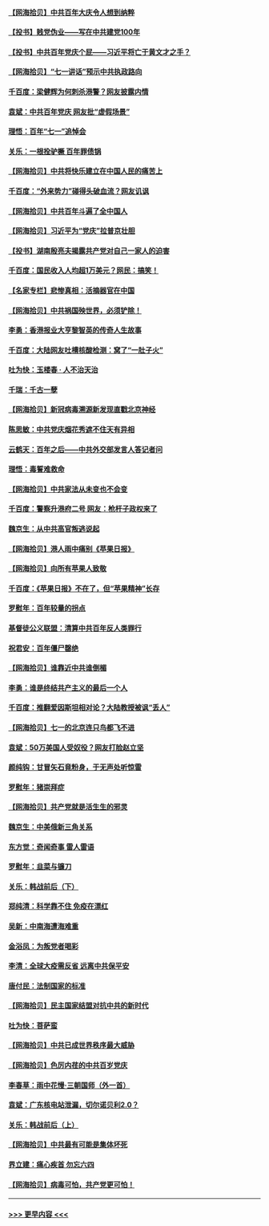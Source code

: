 #### [【网海拾贝】中共百年大庆令人想到纳粹](../pages/nsc993/n13068483.md?t=07052351) 
#### [【投书】贱党伪业——写在中共建党100年](../pages/nsc993/n13067843.md?t=07052351) 
#### [【投书】中共百年党庆个屁——习近平将亡于黄文才之手？](../pages/nsc993/n13067425.md?t=07052351) 
#### [【网海拾贝】“七一讲话”预示中共执政路向](../pages/nsc993/n13066434.md?t=07052351) 
#### [千百度：梁健辉为何刺杀港警？网友披露内情](../pages/nsc993/n13066979.md?t=07052351) 
#### [袁斌：中共百年党庆 网友批“虚假场景”](../pages/nsc993/n13066385.md?t=07052351) 
#### [理悟：百年“七一”追悼会](../pages/nsc993/n13066106.md?t=07052351) 
#### [关乐：一根拴驴橛 百年罪债锅](../pages/nsc993/n13066089.md?t=07052351) 
#### [【网海拾贝】中共将快乐建立在中国人民的痛苦上](../pages/nsc993/n13064939.md?t=07052351) 
#### [千百度：“外来势力”碰得头破血流？网友讥讽](../pages/nsc993/n13064878.md?t=07052351) 
#### [【网海拾贝】中共百年斗遍了全中国人](../pages/nsc993/n13060020.md?t=07052351) 
#### [【网海拾贝】习近平为“党庆”拉普京壮胆](../pages/nsc993/n13057781.md?t=07052351) 
#### [【投书】湖南殷亮夫揭露共产党对自己一家人的迫害](../pages/nsc993/n13057744.md?t=07052351) 
#### [千百度：国民收入人均超1万美元？网民：搞笑！](../pages/nsc993/n13057692.md?t=07052351) 
#### [【名家专栏】悲惨真相：活摘器官在中国](../pages/nsc993/n13056611.md?t=07052351) 
#### [【网海拾贝】中共祸国殃世界，必须铲除！](../pages/nsc993/n13056011.md?t=07052351) 
#### [李勇：香港报业大亨黎智英的传奇人生故事](../pages/nsc993/n13055258.md?t=07052351) 
#### [千百度：大陆网友吐槽核酸检测：窝了“一肚子火”](../pages/nsc993/n13055194.md?t=07052351) 
#### [吐为快：玉楼春 · 人不治天治](../pages/nsc993/n13054028.md?t=07052351) 
#### [千瑞：千古一孽](../pages/nsc993/n13054016.md?t=07052351) 
#### [【网海拾贝】新冠病毒溯源新发现直戳北京神经](../pages/nsc993/n13052425.md?t=07052351) 
#### [陈思敏：中共党庆烟花秀遮不住天有异相](../pages/nsc993/n13052020.md?t=07052351) 
#### [云鹤天：百年之后——中共外交部发言人答记者问](../pages/nsc993/n13051604.md?t=07052351) 
#### [理悟：毒誓难救命](../pages/nsc993/n13051601.md?t=07052351) 
#### [【网海拾贝】中共家法从未变也不会变](../pages/nsc993/n13050366.md?t=07052351) 
#### [千百度：警察升港府二号 网友：枪杆子政权来了](../pages/nsc993/n13050261.md?t=07052351) 
#### [魏京生：从中共高官叛逃说起](../pages/nsc993/n13048997.md?t=07052351) 
#### [【网海拾贝】港人雨中痛别《苹果日报》](../pages/nsc993/n13048941.md?t=07052351) 
#### [【网海拾贝】向所有苹果人致敬](../pages/nsc993/n13046795.md?t=07052351) 
#### [千百度：《苹果日报》不在了，但“苹果精神”长存](../pages/nsc993/n13046703.md?t=07052351) 
#### [罗慰年：百年较量的拐点](../pages/nsc993/n13046542.md?t=07052351) 
#### [基督徒公义联盟：清算中共百年反人类罪行](../pages/nsc993/n13046499.md?t=07052351) 
#### [祝君安：百年僵尸罄绝](../pages/nsc993/n13045595.md?t=07052351) 
#### [【网海拾贝】谁靠近中共谁倒楣](../pages/nsc993/n13044667.md?t=07052351) 
#### [李勇：谁是终结共产主义的最后一个人](../pages/nsc993/n13044397.md?t=07052351) 
#### [千百度：推翻爱因斯坦相对论？大陆教授被讽“丢人”](../pages/nsc993/n13043908.md?t=07052351) 
#### [【网海拾贝】七一的北京连只鸟都飞不进](../pages/nsc993/n13041377.md?t=07052351) 
#### [袁斌：50万美国人受奴役？网友打脸赵立坚](../pages/nsc993/n13041330.md?t=07052351) 
#### [颜纯钩：甘冒矢石竟粉身，于无声处听惊雷](../pages/nsc993/n13041140.md?t=07052351) 
#### [罗慰年：猪崇拜症](../pages/nsc993/n13041071.md?t=07052351) 
#### [【网海拾贝】共产党就是活生生的邪灵](../pages/nsc993/n13036627.md?t=07052351) 
#### [魏京生：中美俄新三角关系](../pages/nsc993/n13035986.md?t=07052351) 
#### [东方觉：奇闻奇事 雷人雷语](../pages/nsc993/n13035878.md?t=07052351) 
#### [罗慰年：韭菜与镰刀](../pages/nsc993/n13034374.md?t=07052351) 
#### [关乐：韩战前后（下）](../pages/nsc993/n13034113.md?t=07052351) 
#### [郑纯清：科学靠不住 免疫在漂红](../pages/nsc993/n13034093.md?t=07052351) 
#### [吴新：中南海遭海难重](../pages/nsc993/n13034084.md?t=07052351) 
#### [金浴凤：为叛党者喝彩](../pages/nsc993/n13034058.md?t=07052351) 
#### [李清：全球大疫需反省 远离中共保平安](../pages/nsc993/n13033784.md?t=07052351) 
#### [唐付民：法制国家的标准](../pages/nsc993/n13032944.md?t=07052351) 
#### [【网海拾贝】民主国家结盟对抗中共的新时代](../pages/nsc993/n13031717.md?t=07052351) 
#### [吐为快：菩萨蛮](../pages/nsc993/n13030033.md?t=07052351) 
#### [【网海拾贝】中共已成世界秩序最大威胁](../pages/nsc993/n13028138.md?t=07052351) 
#### [【网海拾贝】色厉内荏的中共百岁党庆](../pages/nsc993/n13025582.md?t=07052351) 
#### [李春草：雨中花慢‧三朝国师（外一首）](../pages/nsc993/n13025567.md?t=07052351) 
#### [袁斌：广东核电站泄漏，切尔诺贝利2.0？](../pages/nsc993/n13025475.md?t=07052351) 
#### [关乐：韩战前后（上）](../pages/nsc993/n13025387.md?t=07052351) 
#### [【网海拾贝】中共最有可能是集体坏死](../pages/nsc993/n13023101.md?t=07052351) 
#### [界立建：痛心疾首 勿忘六四](../pages/nsc993/n13022339.md?t=07052351) 
#### [【网海拾贝】病毒可怕，共产党更可怕！](../pages/nsc993/n13020728.md?t=07052351) 

----
#### [ >>> 更早内容 <<< ](../indexes/nsc993-earlier.md)
